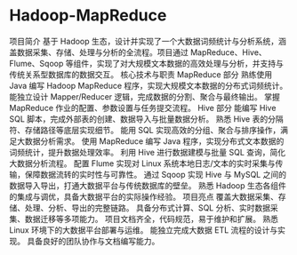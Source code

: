 # Hadoop-MapReduce
项目简介
基于 Hadoop 生态，设计并实现了一个大数据词频统计与分析系统，涵盖数据采集、存储、处理与分析的全流程。项目通过 MapReduce、Hive、Flume、Sqoop 等组件，实现了对大规模文本数据的高效处理与分析，并支持与传统关系型数据库的数据交互。
核心技术与职责
MapReduce 部分
熟练使用 Java 编写 Hadoop MapReduce 程序，实现大规模文本数据的分布式词频统计。
能独立设计 Mapper/Reducer 逻辑，完成数据的分割、聚合与最终输出。
掌握 MapReduce 作业的配置、参数设置与任务提交流程。
Hive 部分
能编写 Hive SQL 脚本，完成外部表的创建、数据导入与批量数据分析。
熟悉 Hive 表的分隔符、存储路径等底层实现细节。
能用 SQL 实现高效的分组、聚合与排序操作，满足大数据分析需求。
使用 MapReduce 编写 Java 程序，实现分布式文本数据的词频统计，提升数据处理效率。
利用 Hive 进行数据建模与批量 SQL 查询，简化大数据分析流程。
配置 Flume 实现对 Linux 系统本地日志/文本的实时采集与传输，保障数据流转的实时性与可靠性。
通过 Sqoop 实现 Hive 与 MySQL 之间的数据导入导出，打通大数据平台与传统数据库的壁垒。
熟悉 Hadoop 生态各组件的集成与调优，具备大数据平台的实际操作经验。
项目亮点
覆盖大数据采集、存储、处理、分析、导出的完整链路。
具备分布式计算、SQL 分析、实时数据采集、数据迁移等多项能力。
项目文档齐全，代码规范，易于维护和扩展。
熟悉 Linux 环境下的大数据平台部署与运维。
能独立完成大数据 ETL 流程的设计与实现。
具备良好的团队协作与文档编写能力。
